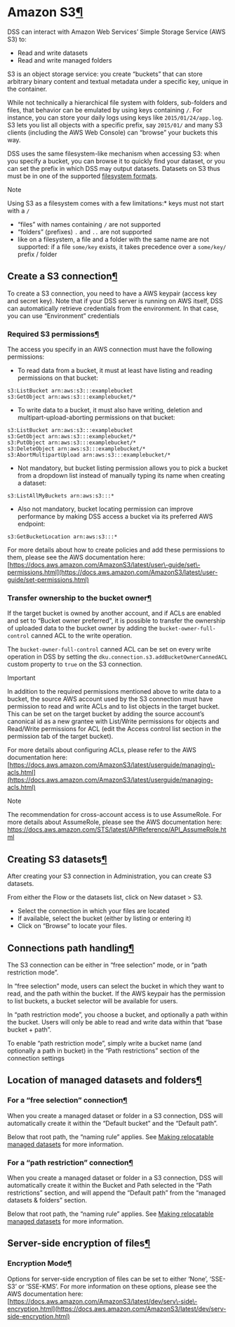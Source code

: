 Amazon S3[¶](#amazon-s3 "Permalink to this heading")
====================================================


DSS can interact with Amazon Web Services’ Simple Storage
Service (AWS S3\) to:


* Read and write datasets
* Read and write managed folders


S3 is an object storage service: you create “buckets”
that can store arbitrary binary content and textual metadata under a specific key, unique in the container.


While not technically a hierarchical file system with folders, sub\-folders and
files, that behavior can be emulated by using keys containing `/`. For
instance, you can store your daily logs using keys like `2015/01/24/app.log`.
S3 lets you list all objects with a specific prefix, say `2015/01/` and many
S3 clients (including the AWS Web Console) can “browse” your buckets this way.


DSS uses the same filesystem\-like mechanism when accessing S3: when you specify
a bucket, you can browse it to quickly find your dataset, or you can set the
prefix in which DSS may output datasets. Datasets on S3 thus must be in one of
the supported [filesystem formats](connections.html#file-formats).



Note



Using S3 as a filesystem comes with a few limitations:* keys must not start with a `/`
* “files” with names containing `/` are not supported
* “folders” (prefixes) `.` and `..` are not supported
* like on a filesystem, a file and a folder with the same name are not
supported: if a file `some/key` exists, it takes precedence over a
`some/key/` prefix / folder






Create a S3 connection[¶](#create-a-s3-connection "Permalink to this heading")
------------------------------------------------------------------------------


To create a S3 connection, you need to have a AWS keypair (access key and secret key). Note that if your DSS server is running on AWS itself, DSS can automatically retrieve credentials from the environment. In that case, you can use “Environment” credentials



### Required S3 permissions[¶](#required-s3-permissions "Permalink to this heading")


The access you specify in an AWS connection must have the following
permissions:


* To read data from a bucket, it must at least have listing and reading
permissions on that bucket:



```
s3:ListBucket arn:aws:s3:::examplebucket
s3:GetObject arn:aws:s3:::examplebucket/*

```
* To write data to a bucket, it must also have writing, deletion and
multipart\-upload\-aborting permissions on that bucket:



```
s3:ListBucket arn:aws:s3:::examplebucket
s3:GetObject arn:aws:s3:::examplebucket/*
s3:PutObject arn:aws:s3:::examplebucket/*
s3:DeleteObject arn:aws:s3:::examplebucket/*
s3:AbortMultipartUpload arn:aws:s3:::examplebucket/*

```
* Not mandatory, but bucket listing permission allows you to pick a bucket
from a dropdown list instead of manually typing its name when creating a
dataset:



```
s3:ListAllMyBuckets arn:aws:s3:::*

```
* Also not mandatory, bucket locating permission can improve performance by
making DSS access a bucket via its preferred AWS endpoint:



```
s3:GetBucketLocation arn:aws:s3:::*

```


For more details about how to create policies and add these permissions to them, please see the AWS documentation here: [https://docs.aws.amazon.com/AmazonS3/latest/user\-guide/set\-permissions.html](https://docs.aws.amazon.com/AmazonS3/latest/user-guide/set-permissions.html)




### Transfer ownership to the bucket owner[¶](#transfer-ownership-to-the-bucket-owner "Permalink to this heading")


If the target bucket is owned by another account, and if ACLs are enabled and set to “Bucket owner preferred”, it is possible to transfer the ownership of uploaded data to the bucket owner by adding the `bucket-owner-full-control` canned ACL to the write operation.


The `bucket-owner-full-control` canned ACL can be set on every write operation in DSS by setting the `dku.connection.s3.addBucketOwnerCannedACL` custom property to `true` on the S3 connection.



Important


In addition to the required permissions mentioned above to write data to a bucket, the source AWS account used by the S3 connection must have permission to read and write ACLs and to list objects in the target bucket.
This can be set on the target bucket by adding the source account’s canonical id as a new grantee with List/Write permissions for objects and Read/Write permissions for ACL (edit the Access control list section in the permission tab of the target bucket).



For more details about configuring ACLs, please refer to the AWS documentation here: [https://docs.aws.amazon.com/AmazonS3/latest/userguide/managing\-acls.html](https://docs.aws.amazon.com/AmazonS3/latest/userguide/managing-acls.html)



Note


The recommendation for cross\-account access is to use AssumeRole. For more details about AssumeRole, please see the AWS documentation here: <https://docs.aws.amazon.com/STS/latest/APIReference/API_AssumeRole.html>






Creating S3 datasets[¶](#creating-s3-datasets "Permalink to this heading")
--------------------------------------------------------------------------


After creating your S3 connection in Administration, you can create S3 datasets.


From either the Flow or the datasets list, click on New dataset \> S3\.


* Select the connection in which your files are located
* If available, select the bucket (either by listing or entering it)
* Click on “Browse” to locate your files.




Connections path handling[¶](#connections-path-handling "Permalink to this heading")
------------------------------------------------------------------------------------


The S3 connection can be either in “free selection” mode, or in “path restriction mode”.


In “free selection” mode, users can select the bucket in which they want to read, and the path within the bucket. If the AWS keypair has the permission to list buckets, a bucket selector will be available for users.


In “path restriction mode”, you choose a bucket, and optionally a path within the bucket. Users will only be able to read and write data within that “base bucket \+ path”.


To enable “path restriction mode”, simply write a bucket name (and optionally a path in bucket) in the “Path restrictions” section of the connection settings




Location of managed datasets and folders[¶](#location-of-managed-datasets-and-folders "Permalink to this heading")
------------------------------------------------------------------------------------------------------------------



### For a “free selection” connection[¶](#for-a-free-selection-connection "Permalink to this heading")


When you create a managed dataset or folder in a S3 connection, DSS will automatically create it within the “Default bucket” and the “Default path”.


Below that root path, the “naming rule” applies. See [Making relocatable managed datasets](relocation.html) for more information.




### For a “path restriction” connection[¶](#for-a-path-restriction-connection "Permalink to this heading")


When you create a managed dataset or folder in a S3 connection, DSS will automatically create it within the Bucket and Path selected in the “Path restrictions” section, and will append the “Default path” from the “managed datasets \& folders” section.


Below that root path, the “naming rule” applies. See [Making relocatable managed datasets](relocation.html) for more information.





Server\-side encryption of files[¶](#server-side-encryption-of-files "Permalink to this heading")
-------------------------------------------------------------------------------------------------



### Encryption Mode[¶](#encryption-mode "Permalink to this heading")


Options for server\-side encryption of files can be set to either ‘None’, ‘SSE\-S3’ or ‘SSE\-KMS’. For more information on these options, please see the AWS documentation here: [https://docs.aws.amazon.com/AmazonS3/latest/dev/serv\-side\-encryption.html](https://docs.aws.amazon.com/AmazonS3/latest/dev/serv-side-encryption.html)